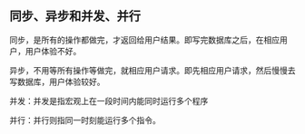## 同步、异步和并发、并行

同步，是所有的操作都做完，才返回给用户结果。即写完数据库之后，在相应用户，用户体验不好。

异步，不用等所有操作等做完，就相应用户请求。即先相应用户请求，然后慢慢去写数据库，用户体验较好。

并发：并发是指宏观上在一段时间内能同时运行多个程序

并行：并行则指同一时刻能运行多个指令。